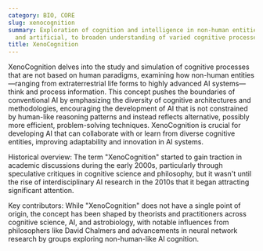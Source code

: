 ```yaml
---
category: BIO, CORE
slug: xenocognition
summary: Exploration of cognition and intelligence in non-human entities, both biological
  and artificial, to broaden understanding of varied cognitive processes.
title: XenoCognition
---
```


XenoCognition delves into the study and simulation of cognitive processes that are not based on human paradigms, examining how non-human entities—ranging from extraterrestrial life forms to highly advanced AI systems—think and process information. This concept pushes the boundaries of conventional AI by emphasizing the diversity of cognitive architectures and methodologies, encouraging the development of AI that is not constrained by human-like reasoning patterns and instead reflects alternative, possibly more efficient, problem-solving techniques. XenoCognition is crucial for developing AI that can collaborate with or learn from diverse cognitive entities, improving adaptability and innovation in AI systems.

Historical overview: The term "XenoCognition" started to gain traction in academic discussions during the early 2000s, particularly through speculative critiques in cognitive science and philosophy, but it wasn't until the rise of interdisciplinary AI research in the 2010s that it began attracting significant attention.

Key contributors: While "XenoCognition" does not have a single point of origin, the concept has been shaped by theorists and practitioners across cognitive science, AI, and astrobiology, with notable influences from philosophers like David Chalmers and advancements in neural network research by groups exploring non-human-like AI cognition.